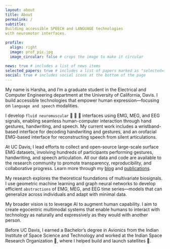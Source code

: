 ```yaml
---
layout: about
title: About
permalink: /
subtitle:
Building accessible SPEECH and LANGUAGE technologies
with neuromotor interfaces.

profile:
  align: right
  image: prof_pic.jpg
  image_circular: false # crops the image to make it circular

news: true # includes a list of news items
selected_papers: true # includes a list of papers marked as "selected={true}"
social: true # includes social icons at the bottom of the page
---
```


My name is Harsha, and I’m a graduate student in the Electrical and Computer Engineering department at the University of California, Davis. I build accessible technologies that empower human expression—focusing on `language and speech` modalities.

I develop `fluid neuromuscular` :ocean: :brain: :muscle: interfaces using EMG, MEG, and EEG signals, enabling seamless human-computer interaction through hand gestures, handwriting, and speech. My current work includes a wristband-based interface for decoding handwriting and gestures, and an orofacial EMG-based interface for reconstructing speech from silent articulations.

At UC Davis, I lead efforts to collect and open-source large-scale surface EMG datasets, involving hundreds of participants performing gestures, handwriting, and speech articulation. All our data and code are available to the research community to promote transparency, reproducibility, and collaborative progress. Learn more through my [blog](https://HarshavardhanaTG.github.io/blog/) and [publications](https://HarshavardhanaTG.github.io/publications/).

My research explores the theoretical foundations of multivariate biosignals. I use geometric machine learning and graph neural networks to develop efficient `abstractions` of EMG, MEG, and EEG time series—models that can generalize across individuals and adapt with minimal data.

My broader vision is to leverage AI to augment human capability. I aim to create egocentric multimodal systems that enable humans to interact with technology as naturally and expressively as they would with another person.

Before UC Davis, I earned a Bachelor’s degree in Avionics from the Indian Institute of Space Science and Technology and worked at the Indian Space Research Organization :rocket:, where I helped build and launch satellites :satellite:.